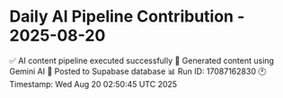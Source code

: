 # Daily AI Pipeline Contribution - 2025-08-20

✅ AI content pipeline executed successfully
🤖 Generated content using Gemini AI
💾 Posted to Supabase database
📊 Run ID: 17087162830
🕐 Timestamp: Wed Aug 20 02:50:45 UTC 2025
